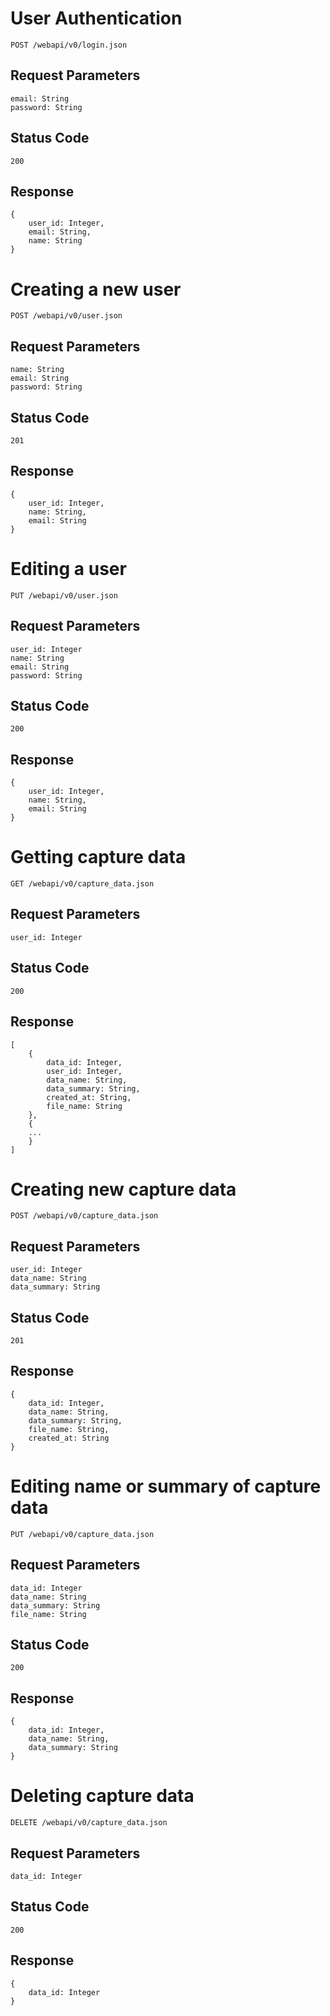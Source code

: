 # User Authentication

    POST /webapi/v0/login.json

## Request Parameters
    email: String
    password: String

## Status Code
    200

## Response
    {
        user_id: Integer,
        email: String,
        name: String
    }

# Creating a new user

    POST /webapi/v0/user.json

## Request Parameters
    name: String
    email: String
    password: String

## Status Code
    201

## Response
    {
        user_id: Integer,
        name: String,
        email: String
    }

# Editing a user

    PUT /webapi/v0/user.json

## Request Parameters
    user_id: Integer
    name: String
    email: String
    password: String

## Status Code
    200

## Response
    {
        user_id: Integer,
        name: String,
        email: String
    }

# Getting capture data

    GET /webapi/v0/capture_data.json

## Request Parameters
    user_id: Integer

## Status Code
    200

## Response
    [
        {
            data_id: Integer,
            user_id: Integer,
            data_name: String,
            data_summary: String,
            created_at: String,
            file_name: String
        },
        {
        ...
        }
    ]

# Creating new capture data

    POST /webapi/v0/capture_data.json

## Request Parameters
    user_id: Integer
    data_name: String
    data_summary: String

## Status Code
    201

## Response
    {
        data_id: Integer,
        data_name: String,
        data_summary: String,
        file_name: String,
        created_at: String
    }

# Editing name or summary of capture data

    PUT /webapi/v0/capture_data.json

## Request Parameters
    data_id: Integer
    data_name: String
    data_summary: String
    file_name: String

## Status Code
    200

## Response
    {
        data_id: Integer,
        data_name: String,
        data_summary: String
    }

# Deleting capture data

    DELETE /webapi/v0/capture_data.json

## Request Parameters
    data_id: Integer

## Status Code
    200

## Response
    {
        data_id: Integer
    }
